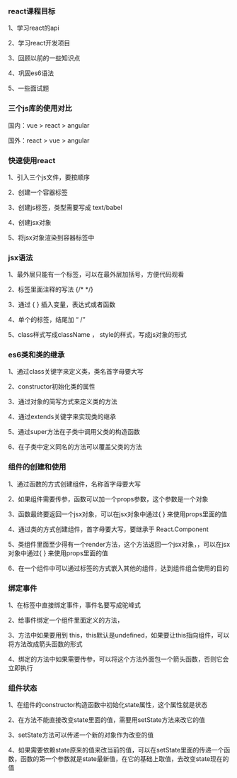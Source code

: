 ### react课程目标

1、学习react的api

2、学习react开发项目

3、回顾以前的一些知识点

4、巩固es6语法

5、一些面试题



### 三个js库的使用对比

国内：vue > react > angular

国外：react > vue > angular



### 快速使用react

1、引入三个js文件，要按顺序

2、创建一个容器标签

3、创建js标签，类型需要写成 text/babel

4、创建jsx对象

5、将jsx对象渲染到容器标签中



### jsx语法

1、最外层只能有一个标签，可以在最外层加括号，方便代码观看

2、标签里面注释的写法 {/*   */}

3、通过  { }  插入变量，表达式或者函数

4、单个的标签，结尾加 “ /”

5、class样式写成className  ， style的样式，写成js对象的形式



### es6类和类的继承

1、通过class关键字来定义类，类名首字母要大写

2、constructor初始化类的属性

3、通过对象的简写方式来定义类的方法

4、通过extends关键字来实现类的继承

5、通过super方法在子类中调用父类的构造函数

6、在子类中定义同名的方法可以覆盖父类的方法



### 组件的创建和使用

1、通过函数的方式创建组件，名称首字母要大写

2、如果组件需要传参，函数可以加一个props参数，这个参数是一个对象

3、函数最终要返回一个jsx对象，可以在jsx对象中通过{ } 来使用props里面的值

4、通过类的方式创建组件，首字母要大写，要继承于 React.Component

5、类组件里面至少得有一个render方法，这个方法返回一个jsx对象，，可以在jsx对象中通过{ } 来使用props里面的值

6、在一个组件中可以通过标签的方式嵌入其他的组件，达到组件组合使用的目的



### 绑定事件

1、在标签中直接绑定事件，事件名要写成驼峰式

2、给事件绑定一个组件里面定义的方法，

3、方法中如果要用到 this，this默认是undefined，如果要让this指向组件，可以将方法改成箭头函数的形式

4、绑定的方法中如果需要传参，可以将这个方法外面包一个箭头函数，否则它会立即执行



### 组件状态

1、在组件的constructor构造函数中初始化state属性，这个属性就是状态

2、在方法不能直接改变state里面的值，需要用setState方法来改它的值

3、setState方法可以传递一个新的对象作为改变的值

4、如果需要依赖state原来的值来改当前的值，可以在setState里面的传递一个函数，函数的第一个参数就是state最新值，在它的基础上取值，去改变state现在的值
